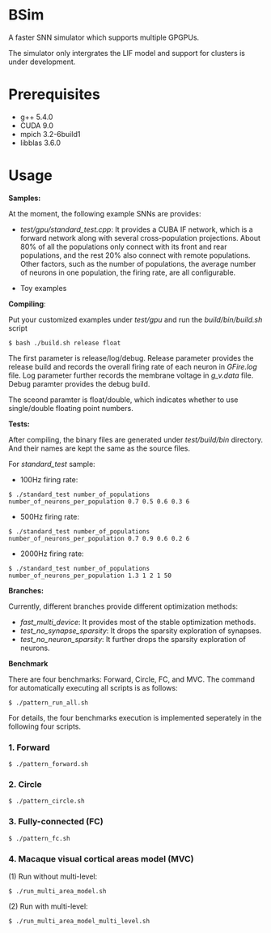# BSim

A faster SNN simulator which supports multiple GPGPUs. 

The simulator only intergrates the LIF model and support for clusters is under development.

# Prerequisites

- g++ 5.4.0
- CUDA 9.0 
- mpich 3.2-6build1
- libblas 3.6.0

# Usage

**Samples:**

At the moment, the following example SNNs are provides:

- *test/gpu/standard\_test.cpp*: It provides a CUBA IF network, which is a forward network along with several cross-population projections. About 80\% of all the populations only connect with its front and rear populations, and the rest 20\% also connect with remote populations. Other factors, such as the number of populations, the average number of neurons in one population, the firing rate, are all configurable.

- Toy examples

**Compiling**:

Put your customized examples under *test/gpu* and run the *build/bin/build.sh* script

    $ bash ./build.sh release float

The first parameter is release/log/debug. Release parameter provides the release build and records the overall firing rate of each neuron in *GFire.log* file. Log parameter further records the membrane voltage in *g\_v.data* file. Debug paramter provides the debug build. 

The sceond paramter is float/double, which indicates whether to use single/double floating point numbers.

**Tests:**

After compiling, the binary files are generated under *test/build/bin* directory. And their names are kept the same as the source files.

For *standard\_test* sample:

- 100Hz firing rate:

```
$ ./standard_test number_of_populations number_of_neurons_per_population 0.7 0.5 0.6 0.3 6
```

- 500Hz firing rate:

```
$ ./standard_test number_of_populations number_of_neurons_per_population 0.7 0.9 0.6 0.2 6
```

- 2000Hz firing rate:

```
$ ./standard_test number_of_populations number_of_neurons_per_population 1.3 1 2 1 50
```

**Branches:**

Currently, different branches provide different optimization methods:

- *fast\_multi\_device*: It provides most of the stable optimization methods.
- *test\_no\_synapse\_sparsity*: It drops the sparsity exploration of synapses.
- *test\_no\_neuron\_sparsity*: It further drops the sparsity exploration of neurons.

**Benchmark**

There are four benchmarks: Forward, Circle, FC, and MVC. 
The command for automatically executing all scripts is as follows:
```
$ ./pattern_run_all.sh
```


For details, the four benchmarks execution is implemented seperately in the following four scripts.

### 1. Forward

```
$ ./pattern_forward.sh
```

### 2. Circle
```
$ ./pattern_circle.sh
```

### 3. Fully-connected (FC)
```
$ ./pattern_fc.sh
```

### 4. Macaque visual cortical areas model (MVC)

(1) Run without multi-level:
```
$ ./run_multi_area_model.sh
```
(2) Run with multi-level:
```
$ ./run_multi_area_model_multi_level.sh
``` 

